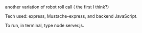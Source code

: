 another variation of robot roll call ( the first I think?)

Tech used: express, Mustache-express, and backend JavaScript.

To run, in terminal, type node server.js. 
